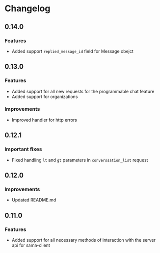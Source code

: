 # Changelog

## 0.14.0

### Features

- Added support `replied_message_id` field for Message obejct

## 0.13.0

### Features

- Added support for all new requests for the programmable chat feature
- Added support for organizations

### Improvements

- Improved handler for http errors

## 0.12.1

### Important fixes

- Fixed handling `lt` and `gt` parameters in `converssation_list` request

## 0.12.0

### Improvements

- Updated README.md

## 0.11.0

### Features

- Added support for all necessary methods of interaction with the server api for sama-client
